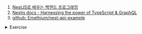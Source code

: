 1. [NestJS로 배우는 백엔드 프로그래밍](https://wikidocs.net/147248)
1. [Nestjs docs - Harnessing the power of TypeScript & GraphQL](https://docs.nestjs.com/graphql/quick-start)
1. [github: Emethium/nest-api-example](https://github.com/Emethium/nest-api-example)

<details>
<summary>Exercise</summary>

1. [NestJS Full Course Tutorials - Let's build API using NodeJS and TypeScript](https://youtube.com/playlist?list=PLkZU2rKh1mT-3VvYvGCdRVCCJ5lCtOKED)

</details>
